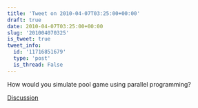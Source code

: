 ```yaml
---
title: 'Tweet on 2010-04-07T03:25:00+00:00'
draft: true
date: 2010-04-07T03:25:00+00:00
slug: '201004070325'
is_tweet: true
tweet_info:
  id: '11716851679'
  type: 'post'
  is_thread: False
---
```




How would you simulate pool game using parallel programming?

[Discussion](https://x.com/sytelus/status/11716851679)
